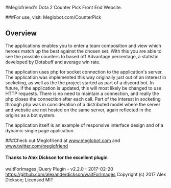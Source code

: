 #Meglofriend's Dota 2 Counter Pick Front End Website.

###For use, visit: Meglobot.com/CounterPick

## Overview

The applications enables you to enter a team composition and view which heroes match up the best against the chosen set. With this you are able to see the possible counters to based off Advantage percentage, a statistic developed by Dotabuff and average win rate.

The application uses php for socket connection to the application's server. The application was implemented this way originally just out of an interest in socketing, as well as the the project started as part of a discord bot. In future, if the application is updated, this will most likely be changed to use HTTP requests. There is no need to maintain a connection, and really the php closes the connection after each call. Part of the interest in socketing through php was in consideration of a distributed model where the server and website are not hosted on the same server, again reflected in the origins as a bot system.

The application itself is an example of responsive interface design and of a dynamic single page application.

###Check out Meglofriend at www.meglobot.com and www.twitter.com/meglofriend

#### Thanks to Alex Dickson for the excellent plugin

waitForImages jQuery Plugin - v2.2.0 - 2017-02-20
https://github.com/alexanderdickson/waitForImages
Copyright (c) 2017 Alex Dickson; Licensed MIT 